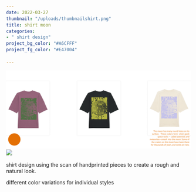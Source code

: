 ```yaml
---
date: 2022-03-27
thumbnail: "/uploads/thumbnailshirt.png"
title: shirt moon
categories:
- " shirt design"
project_bg_color: "#A6CFFF"
project_fg_color: "#E47004"

---
```

![](/uploads/styleshirt-komp.png)![](/uploads/mnshirt.gif)

shirt design using the scan of handprinted pieces to create a rough and natural look.

different color variations for individual styles